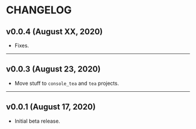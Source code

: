 # CHANGELOG


## v0.0.4 (August XX, 2020)

- Fixes.


---


## v0.0.3 (August 23, 2020)
- Move stuff to `console_tea` and `tea` projects. 


---


## v0.0.1 (August 17, 2020)

- Initial beta release. 

